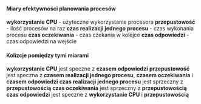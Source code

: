 #### Miary efektywności planowania procesów

**wykorzystanie CPU** - użyteczne wykorzystanie procesora
**przepustowość** - ilość procesów na raz
**czas realizacji jednego procesu** - czas wykonania procesu
**czas oczekiwania** - czas czekania w kolejce
**czas odpowiedzi** - czas odpowiedzi na wejście

#### Kolizcje pomiędzy tymi miarami

**wykorzystanie CPU** jest speczne z **czasem odpowiedzi**
**przepustowość** jest speczna z **czasem realizacji jednego procesu**, **czasem oczekiwania** i **czasem odpowiedzi**
**czas realizacji jednego procesu** jest sprzeczny z **przepustowością**
**czas oczekiwania** jest sprzeczny z **przepustowością**
**czas odpowiedzi** jest speczne z **wykorzystanie CPU** i **przepustowością**
